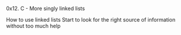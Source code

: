 0x12. C - More singly linked lists

How to use linked lists
Start to look for the right source of information without too much help